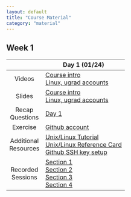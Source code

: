 ```yaml
---
layout: default
title: "Course Material"
category: "material"
---
```


<!--
IMPORTANT: please don't edit material.md directly.
Instead, edit material.csv, adding a new row for each item you
want to add, and then regenerate materials.md by running
the command

  ./gen_materials_page.rb > material.md

Then add, commit, and push both material.csv and material.md.
-->

## Week 1

   &nbsp; | Day 1 (01/24)
 :--:  | -- 
Videos | [Course intro](https://jh.hosted.panopto.com/Panopto/Pages/Viewer.aspx?id=dbce7d0d-59a3-45f1-bf13-ad90013c8a82)<br>[Linux, ugrad accounts](https://jh.hosted.panopto.com/Panopto/Pages/Viewer.aspx?id=d6bb780e-7f77-423d-a5a2-acb701750ed2)
Slides | [Course intro](slides/day01_intro.pdf)<br>[Linux, ugrad accounts](slides/day01_linux_intro.pdf)
Recap<br>Questions | [Day 1](questions/day01.html)
Exercise | [Github account](exercise/github.html)
Additional<br>Resources | [Unix/Linux Tutorial](https://cs.jhu.edu/~joanne/unix.html)<br>[Unix/Linux Reference Card](https://cs.jhu.edu/~joanne/unixRC.pdf)<br>[Github SSH key setup](resources/github-ssh.html)
Recorded<br>Sessions | [Section 1](#)<br>[Section 2](#)<br>[Section 3](#)<br>[Section 4](#)
